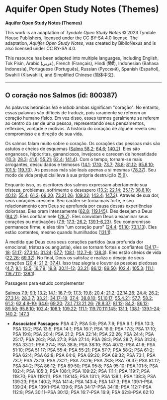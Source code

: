 # Aquifer Open Study Notes (Themes)

**Aquifer Open Study Notes (Themes)**

This work is an adaptation of *Tyndale Open Study Notes* © 2023 Tyndale House Publishers, licensed under the CC BY\-SA 4\.0 license. The adaptation, *Aquifer Open Study Notes*, was created by BiblioNexus and is also licensed under CC BY\-SA 4\.0\.

This resource has been adapted into multiple languages, including English, Tok Pisin, Arabic (عربي), French (Français), Hindi (हिंदी), Indonesian (Bahasa Indonesia), Portuguese (Português), Russian (Русский), Spanish (Español), Swahili (Kiswahili), and Simplified Chinese (简体中文).



--------------------------------

## O coração nos Salmos (id: 800387)

As palavras hebraicas *leb* e *lebab* ambas significam "coração". No entanto, essas palavras são difíceis de traduzir, pois raramente se referem ao coração humano físico. Em vez disso, esses termos geralmente se referem ao centro do ser de uma pessoa, representando seus pensamentos, reflexões, vontade e motivos. A história do coração de alguém revela seu compromisso e a direção de sua vida.

Os salmos falam muito sobre o coração. Os corações das pessoas más são astutos e cheios de esquemas ([Salmo 58\.2](https://ref.ly/Ps58:2); [64\.6](https://ref.ly/Ps64:6); [140\.2](https://ref.ly/Ps140:2)). Eles são enganosos, hipócritas, gananciosos, invejosos e carecem de honestidade ([10\.3](https://ref.ly/Ps10:3); [28\.3](https://ref.ly/Ps28:3); [41\.6](https://ref.ly/Ps41:6); [55\.21](https://ref.ly/Ps55:21); [62\.4](https://ref.ly/Ps62:4); [141\.4](https://ref.ly/Ps141:4)). Com o tempo, tornam\-se mais arrogantes, descuidados e teimosos ([14\.1](https://ref.ly/Ps14:1); [17\.10](https://ref.ly/Ps17:10); [73\.7](https://ref.ly/Ps73:7); [78\.8](https://ref.ly/Ps78:8); [81\.12](https://ref.ly/Ps81:12); [95\.8](https://ref.ly/Ps95:8),[10](https://ref.ly/Ps95:10); [101\.5](https://ref.ly/Ps101:5); [119\.70](https://ref.ly/Ps119:70)). As pessoas más são leais apenas a si mesmas ([78\.37](https://ref.ly/Ps78:37)). Seu modo de vida prejudicial leva à sua própria destruição ([5\.9](https://ref.ly/Ps5:9)).

Enquanto isso, os escritores dos salmos expressam abertamente sua tristeza, problemas, sofrimento e desespero ([13\.2](https://ref.ly/Ps13:2); [22\.14](https://ref.ly/Ps22:14); [25\.17](https://ref.ly/Ps25:17); [38\.8](https://ref.ly/Ps38:8),[10](https://ref.ly/Ps38:10); [40\.12](https://ref.ly/Ps40:12); [55\.4](https://ref.ly/Ps55:4); [61\.2](https://ref.ly/Ps61:2); [69\.20](https://ref.ly/Ps69:20); [73\.21](https://ref.ly/Ps73:21),[26](https://ref.ly/Ps73:26); [109\.22](https://ref.ly/Ps109:22); [143\.4](https://ref.ly/Ps143:4); [147\.3](https://ref.ly/Ps147:3)). Através de sua dor, seus corações crescem. Seu caráter se torna mais forte, e seu relacionamento com Deus se aprofunda por causa dessas experiências dolorosas. Eles oram intensamente ([62\.8](https://ref.ly/Ps62:8); [119\.145](https://ref.ly/Ps119:145)). Eles desejam a Deus ([84\.2](https://ref.ly/Ps84:2)). Eles confiam nele ([28\.7](https://ref.ly/Ps28:7)). Eles convidam Deus a examinar seus corações ou motivações ([7\.9](https://ref.ly/Ps7:9); [17\.3](https://ref.ly/Ps17:3); [26\.2](https://ref.ly/Ps26:2); [139\.1–6](https://ref.ly/Ps139:1-Ps139:6),[23](https://ref.ly/Ps139:23)). Seu compromisso permanece firme, e eles têm "um coração puro" ([24\.4](https://ref.ly/Ps24:4); [51\.10](https://ref.ly/Ps51:10); [73\.1](https://ref.ly/Ps73:1),[13](https://ref.ly/Ps73:13)). Eles estão contentes, mesmo quando humilhados ([131\.1](https://ref.ly/Ps131:1)).

À medida que Deus cura seus corações partidos (sua profunda dor emocional, tristeza ou angústia), eles se tornam fortes e confiantes ([34\.17–18](https://ref.ly/Ps34:17-Ps34:18); [51\.17](https://ref.ly/Ps51:17); [27\.3](https://ref.ly/Ps27:3),[14](https://ref.ly/Ps27:14); [31\.24](https://ref.ly/Ps31:24); [57\.7](https://ref.ly/Ps57:7); [108\.1](https://ref.ly/Ps108:1); [112\.7–8](https://ref.ly/Ps112:7-Ps112:8); [138\.3](https://ref.ly/Ps138:3)). Eles estão cheios de vida ([22\.26](https://ref.ly/Ps22:26); [69\.32](https://ref.ly/Ps69:32)). No final, Deus os satisfaz e realiza o desejo de seus corações ([20\.4](https://ref.ly/Ps20:4); [21\.2](https://ref.ly/Ps21:2); [37\.4](https://ref.ly/Ps37:4)). Isso traz alegria e louvor às pessoas piedosas ([4\.7](https://ref.ly/Ps4:7); [9\.1](https://ref.ly/Ps9:1); [13\.5](https://ref.ly/Ps13:5); [16\.7](https://ref.ly/Ps16:7),[9](https://ref.ly/Ps16:9); [19\.8](https://ref.ly/Ps19:8); [30\.11–12](https://ref.ly/Ps30:11-Ps30:12); [33\.21](https://ref.ly/Ps33:21); [86\.12](https://ref.ly/Ps86:12); [89\.50](https://ref.ly/Ps89:50); [102\.4](https://ref.ly/Ps102:4); [105\.3](https://ref.ly/Ps105:3); [111\.1](https://ref.ly/Ps111:1); [119\.7](https://ref.ly/Ps119:7),[111](https://ref.ly/Ps119:111); [138\.1](https://ref.ly/Ps138:1)).

Passagens para estudo complementar

[Salmos 7\.9](https://ref.ly/Ps7:9); [9\.1](https://ref.ly/Ps9:1); [13\.2](https://ref.ly/Ps13:2); [14\.1](https://ref.ly/Ps14:1); [16\.7–9](https://ref.ly/Ps16:7-Ps16:9); [17\.3](https://ref.ly/Ps17:3); [19\.8](https://ref.ly/Ps19:8); [20\.4](https://ref.ly/Ps20:4); [21\.2](https://ref.ly/Ps21:2); [22\.14](https://ref.ly/Ps22:14),[26](https://ref.ly/Ps22:26); [24\.4](https://ref.ly/Ps24:4); [26\.2](https://ref.ly/Ps26:2); [27\.3](https://ref.ly/Ps27:3),[14](https://ref.ly/Ps27:14); [28\.3](https://ref.ly/Ps28:3),[7](https://ref.ly/Ps28:7); [33\.21](https://ref.ly/Ps33:21); [34\.17–18](https://ref.ly/Ps34:17-Ps34:18); [37\.4](https://ref.ly/Ps37:4); [38\.8](https://ref.ly/Ps38:8),[10](https://ref.ly/Ps38:10); [51\.10](https://ref.ly/Ps51:10),[17](https://ref.ly/Ps51:17); [55\.4](https://ref.ly/Ps55:4),[21](https://ref.ly/Ps55:21); [57\.7](https://ref.ly/Ps57:7); [58\.2](https://ref.ly/Ps58:2); [61\.2](https://ref.ly/Ps61:2); [62\.4](https://ref.ly/Ps62:4),[8–10](https://ref.ly/Ps62:8-Ps62:10); [64\.6](https://ref.ly/Ps64:6); [69\.20](https://ref.ly/Ps69:20); [73\.1](https://ref.ly/Ps73:1),[7](https://ref.ly/Ps73:7),[13](https://ref.ly/Ps73:13),[21](https://ref.ly/Ps73:21),[26](https://ref.ly/Ps73:26); [78\.8](https://ref.ly/Ps78:8),[37](https://ref.ly/Ps78:37); [81\.12](https://ref.ly/Ps81:12); [84\.2](https://ref.ly/Ps84:2); [86\.12](https://ref.ly/Ps86:12); [89\.50](https://ref.ly/Ps89:50); [95\.8](https://ref.ly/Ps95:8),[10](https://ref.ly/Ps95:10); [102\.4](https://ref.ly/Ps102:4); [108\.1](https://ref.ly/Ps108:1); [109\.22](https://ref.ly/Ps109:22); [111\.1](https://ref.ly/Ps111:1); [119\.70](https://ref.ly/Ps119:70),[111](https://ref.ly/Ps119:111),[145](https://ref.ly/Ps119:145); [131\.1](https://ref.ly/Ps131:1); [138\.1](https://ref.ly/Ps138:1); [139\.1–24](https://ref.ly/Ps139:1-Ps139:24); [140\.2](https://ref.ly/Ps140:2); [147\.3](https://ref.ly/Ps147:3)

* **Associated Passages:** PSA 4:7; PSA 5:9; PSA 7:9; PSA 9:1; PSA 10:3; PSA 13:2; PSA 13:5; PSA 14:1; PSA 16:7; PSA 16:9; PSA 17:3; PSA 17:10; PSA 19:8; PSA 20:4; PSA 21:2; PSA 22:14; PSA 22:26; PSA 24:4; PSA 25:17; PSA 26:2; PSA 27:3; PSA 27:14; PSA 28:3; PSA 28:7; PSA 31:24; PSA 33:21; PSA 37:4; PSA 38:8; PSA 38:10; PSA 40:12; PSA 41:6; PSA 51:10; PSA 51:17; PSA 55:4; PSA 55:21; PSA 57:7; PSA 58:2; PSA 61:2; PSA 62:4; PSA 62:8; PSA 64:6; PSA 69:20; PSA 69:32; PSA 73:1; PSA 73:7; PSA 73:13; PSA 73:21; PSA 73:26; PSA 78:8; PSA 78:37; PSA 81:12; PSA 84:2; PSA 86:12; PSA 89:50; PSA 95:8; PSA 95:10; PSA 101:5; PSA 102:4; PSA 105:3; PSA 108:1; PSA 109:22; PSA 111:1; PSA 119:7; PSA 119:70; PSA 119:111; PSA 119:145; PSA 131:1; PSA 138:1; PSA 138:3; PSA 139:23; PSA 140:2; PSA 141:4; PSA 143:4; PSA 147:3; PSA 139:1–PSA 139:24; PSA 139:1–PSA 139:6; PSA 34:17–PSA 34:18; PSA 112:7–PSA 112:8; PSA 30:11–PSA 30:12; PSA 16:7–PSA 16:9; PSA 62:8–PSA 62:10

